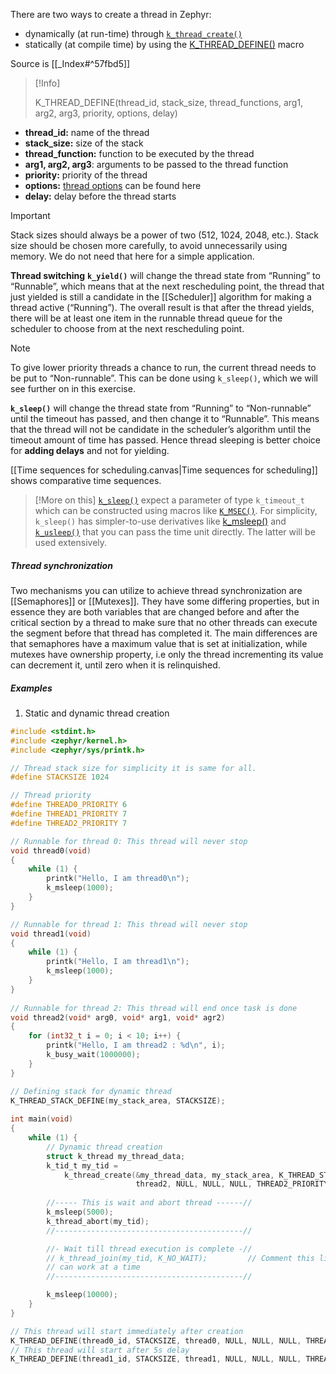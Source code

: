 
There are two ways to create a thread in Zephyr:
- dynamically (at run-time) through [`k_thread_create()`](https://developer.nordicsemi.com/nRF_Connect_SDK/doc/latest/zephyr/kernel/services/threads/index.html#c.k_thread_create)
- statically (at compile time) by using the [K_THREAD_DEFINE()](https://developer.nordicsemi.com/nRF_Connect_SDK/doc/latest/zephyr/kernel/services/threads/index.html#c.K_THREAD_DEFINE) macro

Source is [[_Index#^57fbd5]]
> [!Info]
> 
> K_THREAD_DEFINE(thread_id, stack_size, thread_functions, arg1, arg2, arg3, priority, options, delay)

- **thread_id:** name of the thread
- **stack_size:** size of the stack
- **thread_function:** function to be executed by the thread
- **arg1, arg2, arg3**: arguments to be passed to the thread function
- **priority:** priority of the thread
- **options:** [thread options](https://developer.nordicsemi.com/nRF_Connect_SDK/doc/latest/zephyr/kernel/services/threads/index.html#thread-options) can be found here
- **delay:** delay before the thread starts

> [!Important]
> Stack sizes should always be a power of two (512, 1024, 2048, etc.).
> Stack size should be chosen more carefully, to avoid unnecessarily using memory. We do not need that here for a simple application.

**Thread switching**
**`k_yield()`** will change the thread state from “Running” to “Runnable”, which means that at the next rescheduling point, the thread that just yielded is still a candidate in the [[Scheduler]] algorithm for making a thread active (“Running”). The overall result is that after the thread yields, there will be at least one item in the runnable thread queue for the scheduler to choose from at the next rescheduling point.
>[!Note]
> To give lower priority threads a chance to run, the current thread needs to be put to “Non-runnable”. This can be done using `k_sleep()`, which we will see further on in this exercise.

**`k_sleep()`** will change the thread state from “Running” to “Non-runnable” until the timeout has passed, and then change it to “Runnable”. This means that the thread will not be candidate in the scheduler’s algorithm until the timeout amount of time has passed. Hence thread sleeping is better choice for **adding delays** and not for yielding.

[[Time sequences for scheduling.canvas|Time sequences for scheduling]] shows comparative time sequences.

> [!More on this]
> [`k_sleep()`](https://developer.nordicsemi.com/nRF_Connect_SDK/doc/latest/zephyr/kernel/services/threads/index.html#c.k_sleep) expect a parameter of type `k_timeout_t` which can be constructed using macros like [`K_MSEC()`](https://developer.nordicsemi.com/nRF_Connect_SDK/doc/latest/zephyr/kernel/services/timing/clocks.html#c.K_MSEC). For simplicity, `k_sleep()` has simpler-to-use derivatives like [k_msleep()](https://developer.nordicsemi.com/nRF_Connect_SDK/doc/latest/zephyr/kernel/services/threads/index.html#c.k_msleep) and [`k_usleep()`](https://developer.nordicsemi.com/nRF_Connect_SDK/doc/latest/zephyr/kernel/services/threads/index.html#c.k_usleep) that you can pass the time unit directly. The latter will be used extensively.

##### Thread synchronization
Two mechanisms you can utilize to achieve thread synchronization are [[Semaphores]] or [[Mutexes]]. They have some differing properties, but in essence they are both variables that are changed before and after the critical section by a thread to make sure that no other threads can execute the segment before that thread has completed it.
The main differences are that semaphores have a maximum value that is set at initialization, while mutexes have ownership property, i.e only the thread incrementing its value can decrement it, until zero when it is relinquished.

##### Examples
1. Static and dynamic thread creation
```c
#include <stdint.h>
#include <zephyr/kernel.h>
#include <zephyr/sys/printk.h>

// Thread stack size for simplicity it is same for all.
#define STACKSIZE 1024

// Thread priority
#define THREAD0_PRIORITY 6
#define THREAD1_PRIORITY 7
#define THREAD2_PRIORITY 7

// Runnable for thread 0: This thread will never stop
void thread0(void)
{
    while (1) {
        printk("Hello, I am thread0\n");
        k_msleep(1000);
    }
}

// Runnable for thread 1: This thread will never stop
void thread1(void)
{
    while (1) {
        printk("Hello, I am thread1\n");
        k_msleep(1000);
    }
}
  
// Runnable for thread 2: This thread will end once task is done
void thread2(void* arg0, void* arg1, void* agr2)
{
    for (int32_t i = 0; i < 10; i++) {
        printk("Hello, I am thread2 : %d\n", i);
        k_busy_wait(1000000);
    }
}

// Defining stack for dynamic thread
K_THREAD_STACK_DEFINE(my_stack_area, STACKSIZE);
  
int main(void)
{
    while (1) {
        // Dynamic thread creation
        struct k_thread my_thread_data;
        k_tid_t my_tid =
            k_thread_create(&my_thread_data, my_stack_area, K_THREAD_STACK_SIZEOF(my_stack_area),
                            thread2, NULL, NULL, NULL, THREAD2_PRIORITY, 0, K_NO_WAIT);
 
        //----- This is wait and abort thread ------//
        k_msleep(5000);
        k_thread_abort(my_tid);
        //------------------------------------------//

        //- Wait till thread execution is complete -//
        // k_thread_join(my_tid, K_NO_WAIT);         // Comment this line or k_thread_abort only one
        // can work at a time
        //------------------------------------------//

        k_msleep(10000);
    }
}

// This thread will start immediately after creation
K_THREAD_DEFINE(thread0_id, STACKSIZE, thread0, NULL, NULL, NULL, THREAD0_PRIORITY, 0, 0);
// This thread will start after 5s delay
K_THREAD_DEFINE(thread1_id, STACKSIZE, thread1, NULL, NULL, NULL, THREAD1_PRIORITY, 0, 5);
```

